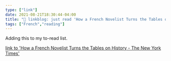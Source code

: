 ```yaml
---
type: ["link"]
date: 2021-08-21T18:30:44-04:00
title: "🔗 linkblog: just read 'How a French Novelist Turns the Tables on History - The New York Times'"
tags: ["French","reading"]
---
```

Adding this to my to-read list.
 
[link to 'How a French Novelist Turns the Tables on History - The New York Times'](https://www.nytimes.com/2021/08/18/books/laurent-binet-civilizations.html)

